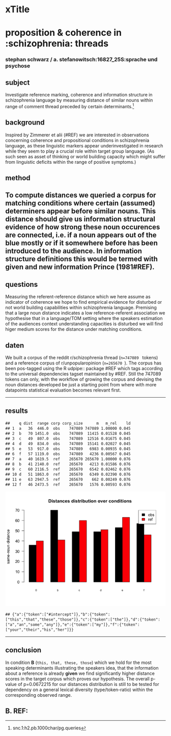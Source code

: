 # xTitle
# proposition & coherence in :schizophrenia: threads
### stephan schwarz / a. stefanowitsch:16827_25S:sprache und psychose
## subject
Investigate reference marking, coherence and information structure in schizophrenia language by measuring distance of similar nouns within range of comment thread preceded by certain determinants.[^1]
## background
Inspired by Zimmerer et alii (#REF) we are interested in observations concerning coherence and propositional conditions in schizophrenia language, as these linguistic markers appear underinvestigated in research while they seem to play a crucial role within target group language. (As such seen as asset of thinking or world building capacity which might suffer from linguistic deficits within the range of positive symptoms.)
## method
To compute distances we queried a corpus for matching conditions where certain (assumed) determiners appear before similar nouns. This distance should give us information structural evidence of how strong these noun occurences are connected, i.e. if a noun appears out of the blue mostly or if it somewhere before has been introduced to the audience. In information structure definitions this would be termed with **given and new information** Prince (1981#REF).
----
## questions
Measuring the referent-reference distance which we here assume as indicator of coherence we hope to find empirical evidence for disturbed or not world building capabilities within schizophrenia language. Premising that a large noun distance indicates a low reference-referent association we hypothesise that in a language/TOM setting where the speakers estimation of the audiences context understanding capacities is disturbed we will find higer medium scores for the distance under matching conditions.
## daten
We built a corpus of the reddit r/schizophrenia thread (```n=747089 ``` tokens) and a reference corpus of r/unpopularopinion (```n=265670 ```). The corpus has been pos-tagged using the R udpipe:: package #REF which tags according to the universal dependencies tagset maintained by #REF. Still the 747089 tokens can only, with the workflow of growing the corpus and devising the noun distances developed be just a starting point from where with more datapoints statistical evaluation becomes relevant first.


----
## results


```
##    q dist  range corp corp_size      m   m_rel    ld
## 1  a   36  446.0  obs    747089 747089 1.00000 0.045
## 2  b   70 1451.0  obs    747089  11415 0.01528 0.045
## 3  c   49  807.0  obs    747089  12516 0.01675 0.045
## 4  d   49  834.0  obs    747089  15141 0.02027 0.045
## 5  e   53  917.0  obs    747089   6983 0.00935 0.045
## 6  f   57 1119.0  obs    747089   4236 0.00567 0.045
## 7  a   40 1619.5  ref    265670 265670 1.00000 0.076
## 8  b   41 2140.0  ref    265670   4213 0.01586 0.076
## 9  c   60 2116.5  ref    265670   6542 0.02462 0.076
## 10 d   51 1863.0  ref    265670   6349 0.02390 0.076
## 11 e   63 2947.5  ref    265670    662 0.00249 0.076
## 12 f   46 2473.5  ref    265670   1576 0.00593 0.076
```
![](https://github.com/esteeschwarz/SPUND-LX/raw/main/psych/HA/poster/index_files/figure-html/df1-vis-1.png)

```
## {"a":{"token":["#intercept"]},"b":{"token":["this","that","these","those"]},"c":{"token":["the"]},"d":{"token":["a","an","some","any"]},"e":{"token":["my"]},"f":{"token":["your","their","his","her"]}}
```
----
## conclusion
In condition **B** (``` this, that, these, those ```) which we hold for the most speaking determinants illustrating the speakers idea, that the information about a reference is already **given** we find significantly higher distance scores in the target corpus which proves our hypothesis. The overall p-value of p=0.0672215 for our distances distribution is still to be tested for dependency on a general lexical diversity (type/token-ratio) within the corresponding observed range.
## B. REF:
[^1]:snc.1:h2.pb.1000char/pg.queries
